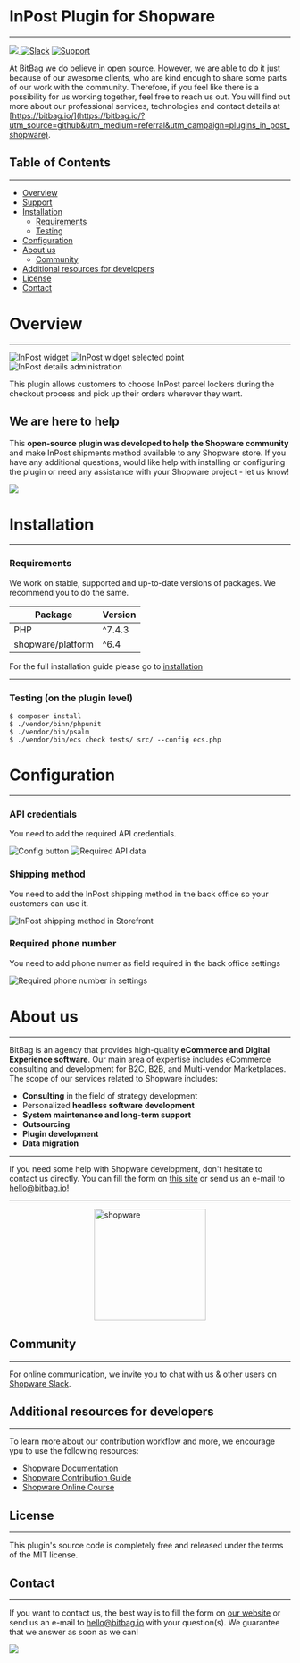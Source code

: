 # InPost Plugin for Shopware

---

[![](https://img.shields.io/packagist/l/bitbag/adyen-plugin.svg) ](https://packagist.org/packages/bitbag/adyen-plugin "License") [![Slack](https://img.shields.io/badge/community%20chat-slack-FF1493.svg)](http://slack.shopware.com) [![Support](https://img.shields.io/badge/support-contact%20author-blue])](https://bitbag.io/contact-us/?utm_source=github&utm_medium=referral&utm_campaign=plugins_in_post_shopware)

At BitBag we do believe in open source. However, we are able to do it just because of our awesome clients, who are kind enough to share some parts of our work with the community. Therefore, if you feel like there is a possibility for us working together, feel free to reach us out. You will find out more about our professional services, technologies and contact details at [https://bitbag.io/](https://bitbag.io/?utm_source=github&utm_medium=referral&utm_campaign=plugins_in_post_shopware).

## Table of Contents

***

* [Overview](#overview)
* [Support](#we-are-here-to-help)
* [Installation](#installation)
    * [Requirements](#requirements)
    * [Testing](#testing)
* [Configuration](#configuration)
* [About us](#about-us)
    * [Community](#community)
* [Additional resources for developers](#additional-resources-for-developers)
* [License](#license)
* [Contact](#contact)

# Overview

----

![InPost widget](./doc/images/in_post_point_widget_storefront.png)
![InPost widget selected point](./doc/images/in_post_point_widget_selected_point_storefront.png)
![InPost details administration](./doc/images/in_post_details_administration.png)

This plugin allows customers to choose InPost parcel lockers during the checkout process and pick up their orders wherever they want.


## We are here to help
This **open-source plugin was developed to help the Shopware community** and make InPost shipments method available to any Shopware store. If you have any additional questions, would like help with installing or configuring the plugin or need any assistance with your Shopware project - let us know!

[![](https://bitbag.io/wp-content/uploads/2020/10/button-contact.png)](https://bitbag.io/contact-us/?utm_source=github&utm_medium=referral&utm_campaign=plugins_in_post_shopware)


# Installation

----

### Requirements

We work on stable, supported and up-to-date versions of packages. We recommend you to do the same.

| Package                | Version |
|------------------------|---------|
| PHP                    | ^7.4.3  |
| shopware/platform      | ^6.4    |


For the full installation guide please go to [installation](doc/installation.md)

--- 

### Testing (on the plugin level)

```
$ composer install
$ ./vendor/binn/phpunit
$ ./vendor/bin/psalm
$ ./vendor/bin/ecs check tests/ src/ --config ecs.php
```

# Configuration

---

### API credentials
You need to add the required API credentials.

![Config button](./doc/images/configuration_button_admin_panel.png)
![Required API data](./doc/images/api_configuration_admin_panel.png)

### Shipping method
You need to add the InPost shipping method in the back office so your customers can use it.

![InPost shipping method in Storefront](./doc/images/add_shipping_method_storefront_admin_panel.png)

### Required phone number
You need to add phone numer as field required in the back office settings

![Required phone number in settings](./doc/images/phone_numer_required_admin_panel.png)

# About us

---

BitBag is an agency that provides high-quality **eCommerce and Digital Experience software**. Our main area of expertise includes eCommerce consulting and development for B2C, B2B, and Multi-vendor Marketplaces.
The scope of our services related to Shopware includes:
- **Consulting** in the field of strategy development
- Personalized **headless software development**
- **System maintenance and long-term support**
- **Outsourcing**
- **Plugin development**
- **Data migration**

---

If you need some help with Shopware development, don't hesitate to contact us directly. You can fill the form on [this site](https://bitbag.io/contact-us/?utm_source=github&utm_medium=referral&utm_campaign=plugins_in_post_shopware) or send us an e-mail to hello@bitbag.io!

---

<img src="doc/images/shopware_business_partner.svg" height="200" style="display: block; margin: 0 auto" alt="shopware"/>

## Community

---

For online communication, we invite you to chat with us & other users on [Shopware Slack](https://slack.shopware.com/).


## Additional resources for developers

---

To learn more about our contribution workflow and more, we encourage ypu to use the following resources:
* [Shopware Documentation](https://docs.shopware.com/en)
* [Shopware Contribution Guide](https://developer.shopware.com/docs/guides/installation/overview)
* [Shopware Online Course](https://academy.shopware.com/collections?category=developer-sw6)

## License

---

This plugin's source code is completely free and released under the terms of the MIT license.

[//]: # (These are reference links used in the body of this note and get stripped out when the markdown processor does its job. There is no need to format nicely because it shouldn't be seen.)

## Contact

---

If you want to contact us, the best way is to fill the form on [our website](https://bitbag.io/contact-us/?utm_source=github&utm_medium=referral&utm_campaign=plugins_in_post_shopware) or send us an e-mail to hello@bitbag.io with your question(s). We guarantee that we answer as soon as we can!

[![](https://bitbag.io/wp-content/uploads/2021/08/badges-bitbag.png)](https://bitbag.io/contact-us/?utm_source=github&utm_medium=referral&utm_campaign=plugins_in_post_shopware)
